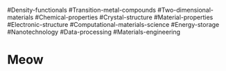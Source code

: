 #Density-functionals
#Transition-metal-compounds
#Two-dimensional-materials
#Chemical-properties
#Crystal-structure
#Material-properties
#Electronic-structure
#Computational-materials-science
#Energy-storage
#Nanotechnology
#Data-processing
#Materials-engineering

# Meow